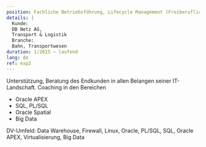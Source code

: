 ```yaml
---
position: Fachliche Betriebsführung, Lifecycle Management (Freiberuflich)
details: |
  Kunde:
  DB Netz AG,
  Transport & Logistik
  Branche:
  Bahn, Transportwesen
duration: 1/2015 – laufend
lang: de
ref: exp2
---
```


Unterstützung, Beratung des Endkunden in allen Belangen seiner IT-Landschaft.
Coaching in den Bereichen

* Oracle APEX
* SQL, PL/SQL
* Oracle Spatial
* Big Data

DV-Umfeld:
Data Warehouse, Firewall, Linux, Oracle, PL/SQL, SQL, Oracle APEX, Virtualisierung,
Big Data